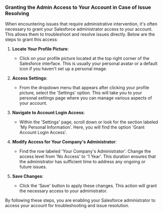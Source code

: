 ### Granting the Admin Access to Your Account in Case of Issue Resolving

When encountering issues that require administrative intervention, it's often necessary to grant your Salesforce administrator access to your account. This allows them to troubleshoot and resolve issues directly. Below are the steps to grant this access:

1. **Locate Your Profile Picture**: 
   - Click on your profile picture located at the top right corner of the Salesforce interface. This is usually your personal avatar or a default icon if you haven't set up a personal image.

2. **Access Settings**: 
   - From the dropdown menu that appears after clicking your profile picture, select the 'Settings' option. This will take you to your personal settings page where you can manage various aspects of your account.

3. **Navigate to Account Login Access**: 
   - Within the 'Settings' page, scroll down or look for the section labeled 'My Personal Information'. Here, you will find the option 'Grant Account Login Access'.

4. **Modify Access for Your Company's Administrator**: 
   - Find the row labeled 'Your Company's Administrator'. Change the access level from 'No Access' to '1 Year'. This duration ensures that the administrator has sufficient time to address any ongoing or future issues.

5. **Save Changes**: 
   - Click the 'Save' button to apply these changes. This action will grant the necessary access to your administrator.

By following these steps, you are enabling your Salesforce administrator to access your account for troubleshooting and issue resolution.
